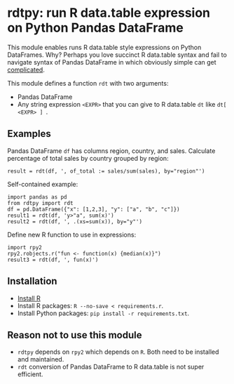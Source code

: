 
# rdtpy: run R data.table expression on Python Pandas DataFrame

This module enables runs R data.table style expressions on Python DataFrames.
Why?
Perhaps you love succinct R data.table syntax and fail to navigate syntax of
Pandas DataFrame in which obviously simple can get
[complicated](https://stackoverflow.com/questions/23377108/pandas-percentage-of-total-with-groupby).

This module defines a function `rdt` with two arguments:

  * Pandas DataFrame
  * Any string expression `<EXPR>` that you can give to R data.table `dt`
    like `dt[ <EXPR> ] `.

## Examples

Pandas DataFrame `df` has columns region, country, and sales.
Calculate percentage of total sales by country grouped by region:

    result = rdt(df, ', of_total := sales/sum(sales), by="region"')

Self-contained example:

    import pandas as pd
    from rdtpy import rdt
    df = pd.DataFrame({"x": [1,2,3], "y": ["a", "b", "c"]})
    result1 = rdt(df, 'y>"a", sum(x)')
    result2 = rdt(df, ', .(xs=sum(x)), by="y"')

Define new R function to use in expressions:

    import rpy2
    rpy2.robjects.r("fun <- function(x) {median(x)}")
    result3 = rdt(df, ', fun(x)')

## Installation

  * [Install R](https://cran.r-project.org/mirrors.html)
  * Install R packages: `R --no-save < requirements.r`.
  * Install Python packages: `pip install -r requirements.txt`.

## Reason not to use this module

  * `rdtpy` depends on `rpy2` which depends on `R`.
    Both need to be installed and maintained.
  * `rdt` conversion of Pandas DataFrame to R data.table is not super efficient.

